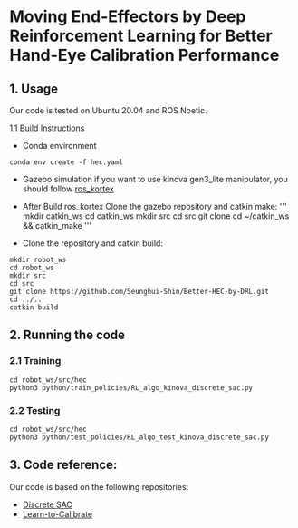 # Moving End-Effectors by Deep Reinforcement Learning for Better Hand-Eye Calibration Performance 


## 1. Usage

Our code is tested on Ubuntu 20.04 and ROS Noetic.

1.1 Build Instructions

- Conda environment
```
conda env create -f hec.yaml
```

- Gazebo simulation
if you want to use kinova gen3_lite manipulator, you should follow [ros_kortex](https://github.com/Kinovarobotics/ros_kortex)

- After Build ros_kortex Clone the gazebo repository and catkin make:
'''
mkdir catkin_ws
cd catkin_ws
mkdir src
cd src
git clone 
cd ~/catkin_ws && catkin_make
'''

- Clone the repository and catkin build:
```
mkdir robot_ws
cd robot_ws
mkdir src
cd src
git clone https://github.com/Seunghui-Shin/Better-HEC-by-DRL.git
cd ../..
catkin build
```
## 2. Running the code
   
### 2.1 Training
```
cd robot_ws/src/hec
python3 python/train_policies/RL_algo_kinova_discrete_sac.py
```
### 2.2 Testing
```
cd robot_ws/src/hec
python3 python/test_policies/RL_algo_test_kinova_discrete_sac.py
```

## 3. Code reference:

Our code is based on the following repositories:

- [Discrete SAC](https://github.com/BY571/SAC_discrete)
- [Learn-to-Calibrate](https://github.com/ethz-asl/Learn-to-Calibrate/tree/master?tab=readme-ov-file)
